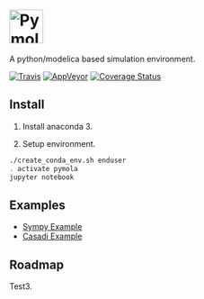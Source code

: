 # <img alt="Pymola" src="branding/icons/pymolalogo.svg" height="60">

A python/modelica based simulation environment.

[![Travis](https://img.shields.io/travis/pymola/pymola/master.svg?label=Travis%20CI)](https://travis-ci.org/pymola/pymola)
[![AppVeyor](https://img.shields.io/appveyor/ci/pymola/pymola/master.svg?label=AppVeyor)](https://ci.appveyor.com/project/pymola/pymola)
[![Coverage Status](https://img.shields.io/coveralls/pymola/pymola/master.svg)](https://coveralls.io/r/pymola/pymola)


## Install

1. Install anaconda 3.

2. Setup environment.

```bash
./create_conda_env.sh enduser
. activate pymola
jupyter notebook
```

## Examples
* [Sympy Example](test/notebooks/Spring.ipynb)
* [Casadi Example](test/notebooks/Casadi.ipynb)

## Roadmap

Test3.

<!--- vim:ts=4:sw=4:expandtab:
!-->
